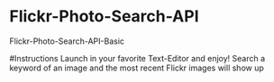 # Flickr-Photo-Search-API
Flickr-Photo-Search-API-Basic

#Instructions
Launch in your favorite Text-Editor and enjoy!  Search a keyword of an image and the most recent Flickr images will show up
